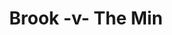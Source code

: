 ---
year: "1990"
serialNumber: "0" 
game: "Brook"
title: "Brook -v- The Min"
gameLocation: "The Pirrie Hall Recreation Ground"
gameDate: "/1990"
result: ""
resultType: ""
type: "game"
---